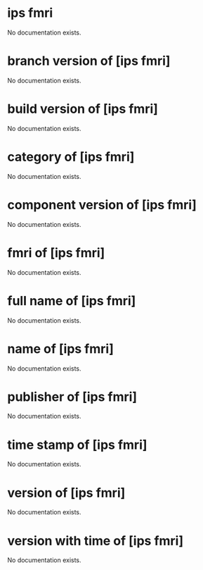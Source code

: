 # ips fmri

No documentation exists.

# branch version of [ips fmri]

No documentation exists.

# build version of [ips fmri]

No documentation exists.

# category of [ips fmri]

No documentation exists.

# component version of [ips fmri]

No documentation exists.

# fmri of [ips fmri]

No documentation exists.

# full name of [ips fmri]

No documentation exists.

# name of [ips fmri]

No documentation exists.

# publisher of [ips fmri]

No documentation exists.

# time stamp of [ips fmri]

No documentation exists.

# version of [ips fmri]

No documentation exists.

# version with time of [ips fmri]

No documentation exists.
